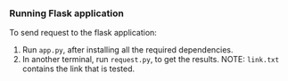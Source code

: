 ### Running Flask application
To send request to the flask application:
1. Run `app.py`, after installing all the required dependencies.
2. In another terminal, run `request.py`, to get the results.
NOTE: `link.txt` contains the link that is tested.
